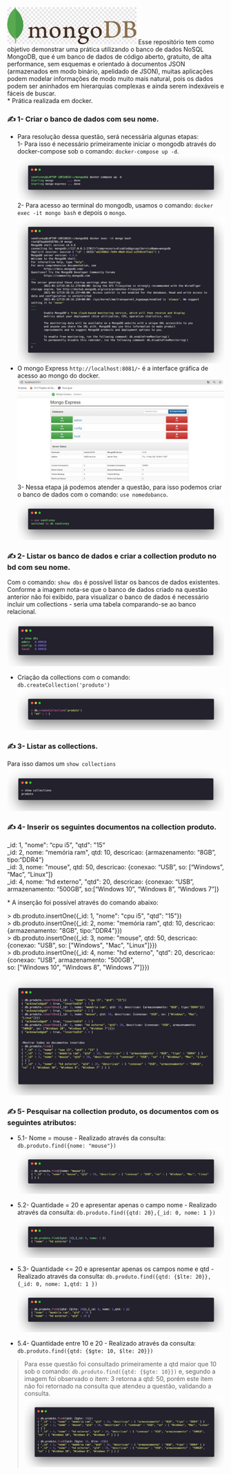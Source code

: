 <img src="https://github.com/vandisney/NoSQL-MongoDB/blob/main/imagens/back.png" width="300"/>
Esse repositório tem como objetivo demonstrar uma prática utilizando o banco de dados NoSQL MongoDB, que é um banco de dados de código aberto, gratuito, de alta performance, sem esquemas e orientado à documentos JSON (armazenados em modo binário, apelidado de JSON), muitas aplicações podem modelar informações de modo muito mais natural, pois os dados podem ser aninhados em hierarquias complexas e ainda serem indexáveis e fáceis de buscar.<br>
* Prática realizada em docker.

### ✍️ 1- Criar o banco de dados com seu nome.
  * Para resolução dessa questão, será necessária algunas etapas: </br>
  1- Para isso é necessário primeiramente iniciar o mongodb através do docker-compose sob o comando: `docker-compose up -d`.
 ![imagem1](https://github.com/vandisney/NoSQL-MongoDB/blob/main/imagens/imagem1.png)
  2- Para acesso ao terminal do mongodb, usamos o comando: `docker exec -it mongo bash` e depois o `mongo`.
 ![imagem2](https://github.com/vandisney/NoSQL-MongoDB/blob/main/imagens/imagem2.png)
 * O mongo Express `http://localhost:8081/`- é a interface gráfica de acesso ao mongo do docker.
 ![localhost](https://github.com/vandisney/NoSQL-MongoDB/blob/main/imagens/localhost.jpg)
  3- Nessa etapa já podemos atender a questão, para isso podemos criar o banco de dados com o comando: `use nomedobanco`.
 ![imagem3](https://github.com/vandisney/NoSQL-MongoDB/blob/main/imagens/imagem3.png)
 
 ### ✍️ 2- Listar os banco de dados e criar a collection produto no bd com seu nome.
  Com o comando: `show dbs` é possível listar os bancos de dados existentes. Conforme a imagem nota-se que o banco de dados criado na questão anterior não foi exibido, para visualizar o banco de dados é necessário incluir um collections - seria uma tabela comparando-se ao banco relacional.
 ![imagem4](https://github.com/vandisney/NoSQL-MongoDB/blob/main/imagens/imagem4.png)
* Criação da collections com o comando: `db.createCollection('produto')`
![imagem5](https://github.com/vandisney/NoSQL-MongoDB/blob/main/imagens/imagem5.png)

### ✍️ 3- Listar as collections.
  Para isso damos um `show collections`
  ![imagem6](https://github.com/vandisney/NoSQL-MongoDB/blob/main/imagens/imagem6.png)

### ✍️ 4- Inserir os seguintes documentos na collection produto.
  <p>
  _id: 1, "nome": “cpu i5", "qtd": "15“ </br>
  _id: 2, nome: “memória ram", qtd: 10, descricao: {armazenamento: “8GB”, tipo:“DDR4“}</br>
  _id: 3, nome: "mouse", qtd: 50, descricao: {conexao: “USB”, so: [“Windows”, “Mac”, “Linux“]}</br>
  _id: 4, nome: “hd externo", "qtd": 20, descricao: {conexao: “USB”, armazenamento: “500GB”, so:[“Windows 10”, “Windows 8”, “Windows 7”]}</br>
  </p>
* A inserção foi possível através do comando abaixo:
  <p>
   > db.produto.insertOne({_id: 1, "nome": "cpu i5", "qtd": "15"})</br>
   > db.produto.insertOne({_id: 2, nome: "memória ram", qtd: 10, descricao: {armazenamento: "8GB", tipo:"DDR4"}})</br>
   > db.produto.insertOne({_id: 3, nome: "mouse", qtd: 50, descricao: {conexao: "USB", so: ["Windows", "Mac", "Linux"]}})</br>
   > db.produto.insertOne({_id: 4, nome: "hd externo", "qtd": 20, descricao: {conexao: "USB", armazenamento: "500GB", </br>
  so: ["Windows 10", "Windows 8", "Windows 7"]}})</br>
  </p>

![imagem7](https://github.com/vandisney/NoSQL-MongoDB/blob/main/imagens/imagem7.png)

### ✍️ 5- Pesquisar na collection produto, os documentos com os seguintes atributos:
  * 5.1- Nome = mouse - Realizado através da consulta: `db.produto.find({nome: "mouse"})`
![imagem8](https://github.com/vandisney/NoSQL-MongoDB/blob/main/imagens/imagem8.png)

* 5.2- Quantidade = 20 e apresentar apenas o campo nome - Realizado através da consulta: `db.produto.find({qtd: 20},{_id: 0, nome: 1 })`
![imgem9](https://github.com/vandisney/NoSQL-MongoDB/blob/main/imagens/imgem9.png)

* 5.3- Quantidade <= 20 e apresentar apenas os campos nome e qtd - Realizado através da consulta: `db.produto.find({qtd: {$lte: 20}},{_id: 0, nome: 1,qtd: 1 })`
![imagem10](https://github.com/vandisney/NoSQL-MongoDB/blob/main/imagens/imagem10.png)

* 5.4- Quantidade entre 10 e 20 - Realizado através da consulta: `db.produto.find({qtd: {$gte: 10, $lte: 20}})`
> Para esse questão foi consultado primeiramente a qtd maior que 10 sob o comando: `db.produto.find({qtd: {$gte: 10}})` e, segundo a imagem foi observado o item: 3 retorna a qtd: 50, porém este item não foi retornado na consulta que atendeu a questão, validando a consulta.
![imagem11](https://github.com/vandisney/NoSQL-MongoDB/blob/main/imagens/imagm11.png)



